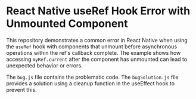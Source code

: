 # React Native useRef Hook Error with Unmounted Component

This repository demonstrates a common error in React Native when using the `useRef` hook with components that unmount before asynchronous operations within the ref's callback complete.  The example shows how accessing `myRef.current` after the component has unmounted can lead to unexpected behavior or errors.

The `bug.js` file contains the problematic code.  The `bugSolution.js` file provides a solution using a cleanup function in the useEffect hook to prevent this.